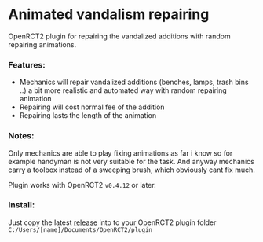 # Animated vandalism repairing

OpenRCT2 plugin for repairing the vandalized additions with random repairing animations.

### Features:

- Mechanics will repair vandalized additions (benches, lamps, trash bins ..) a bit more realistic and automated way with random repairing animation
- Repairing will cost normal fee of the addition
- Repairing lasts the length of the animation

### Notes:

Only mechanics are able to play fixing animations as far i know so for example handyman is not very suitable for the task. And anyway mechanics carry a toolbox instead of a sweeping brush, which obviously cant fix much.

Plugin works with OpenRCT2 `v0.4.12` or later.  

### Install:

Just copy the latest [release](https://github.com/jpknen/openrct2-animated-vandalism-repairing/releases/) into to your OpenRCT2 plugin folder `C:/Users/[name]/Documents/OpenRCT2/plugin`
